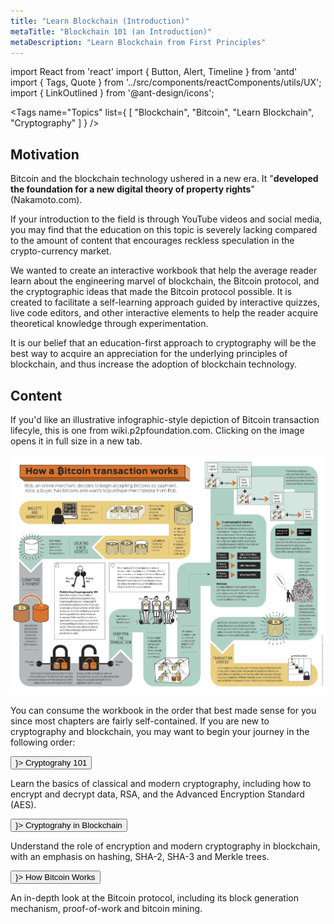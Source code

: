 ```yaml
---
title: "Learn Blockchain (Introduction)"
metaTitle: "Blockchain 101 (an Introduction)"
metaDescription: "Learn Blockchain from First Principles"
---
```


import React from 'react'
import { Button, Alert, Timeline } from 'antd'
import { Tags, Quote } from '../src/components/reactComponents/utils/UX';
import { LinkOutlined } from '@ant-design/icons';


<Tags name="Topics" list={
    [
        "Blockchain",
        "Bitcoin",
        "Learn Blockchain",
        "Cryptography"
    ]
} />

## Motivation
Bitcoin and the blockchain technology ushered in a new era. 
It "<b>developed the foundation for a new digital theory of property rights</b>" (Nakamoto.com).

If your introduction to the field is through YouTube videos and social media, you may find 
that the education on this topic is severely lacking compared to the amount of content that encourages 
reckless speculation in the crypto-currency market. 


<Quote 
    text="Blockchain isn't about money. It isn't even about transactions. It is the creation of a new form of trust and ownership, backed by verifiable cryptographic truth." 
    src="Supertype"
    author="Samuel Chan"
    img="https://sp-ao.shortpixel.ai/client/to_auto,q_glossy,ret_img,w_150,h_150/https://supertype.ai/wp-content/uploads/2020/12/IMG_8266.jpg"
    cover={true}
/>

We wanted to create an interactive workbook that help the average reader 
learn about the engineering marvel of blockchain, the Bitcoin protocol, 
and the cryptographic ideas that made the Bitcoin protocol possible. It is created 
to facilitate a self-learning approach guided by interactive quizzes, live code editors, and other interactive elements to 
help the reader acquire theoretical knowledge through experimentation.

It is our belief that an education-first approach to cryptography will be the best way to acquire an appreciation for the underlying principles of blockchain, and thus increase the 
adoption of blockchain technology. 

## Content
If you'd like an illustrative infographic-style depiction of Bitcoin transaction lifecyle, this is one from wiki.p2pfoundation.com. Clicking on the 
image opens it in full size in a new tab.

![](images/bitcoinworks.jpeg)

You can consume the workbook in the order that best made sense for you since most chapters are fairly self-contained.
If you are new to cryptography and blockchain, you may want to begin your journey in the following order:

<Timeline>
    <Timeline.Item>
        <a href="/cryptography">
            <Button type="primary" shape="round" icon={<LinkOutlined />}>
                Cryptograhy 101
            </Button>
        </a>
        <p>
            Learn the basics of classical and modern cryptography, including how to encrypt and decrypt data, RSA, and the Advanced Encryption Standard (AES).
        </p>
    </Timeline.Item>
    <Timeline.Item>
        <a href="/cryptography-in-blockchain">
            <Button type="primary" shape="round" icon={<LinkOutlined />}>
                Cryptograhy in Blockchain
            </Button>
        </a>
        <p>
            Understand the role of encryption and modern cryptography in blockchain, with an emphasis on hashing, SHA-2, SHA-3 and Merkle trees. 
        </p>
    </Timeline.Item>
    <Timeline.Item>
        <a href="/bitcoin">
            <Button type="primary" shape="round" icon={<LinkOutlined />}>
                How Bitcoin Works
            </Button>
        </a>
        <p>
            An in-depth look at the Bitcoin protocol, including its block generation mechanism, proof-of-work and bitcoin mining.
        </p>
    </Timeline.Item>

</Timeline>
